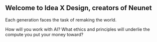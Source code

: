 ## Welcome to Idea X Design, creators of Neunet

Each generation faces the task of remaking the world.

How will you work with AI? What ethics and principles will underlie the compute you put your money toward?
